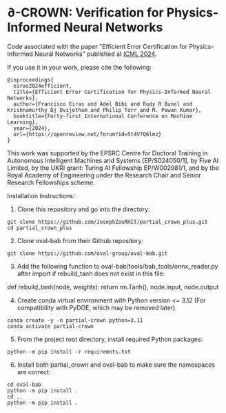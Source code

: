 # $\partial$-CROWN: Verification for Physics-Informed Neural Networks

Code associated with the paper "Efficient Error Certification for Physics-Informed Neural Networks" published at [ICML 2024](https://icml.cc/Conferences/2024).

If you use it in your work, please cite the following:
```
@inproceedings{
  eiras2024efficient,
  title={Efficient Error Certification for Physics-Informed Neural Networks},
  author={Francisco Eiras and Adel Bibi and Rudy R Bunel and Krishnamurthy Dj Dvijotham and Philip Torr and M. Pawan Kumar},
  booktitle={Forty-first International Conference on Machine Learning},
  year={2024},
  url={https://openreview.net/forum?id=5t4V7Q6lmz}
}
```

This work was supported by the EPSRC Centre for Doctoral Training in Autonomous Intelligent Machines and Systems [EP/S024050/1], by Five AI Limited, by the UKRI grant: Turing AI Fellowship EP/W002981/1, and by the Royal Academy of Engineering under the Research Chair and Senior Research Fellowships scheme.


Installation Instructions:
1. Clone this repository and go into the directory: 

```
git clone https://github.com/JosephZouRHIT/partial_crown_plus.git
cd partial_crown_plus                                                     
```

2. Clone oval-bab from their Github repository:

```
git clone https://github.com/oval-group/oval-bab.git 
```

3. Add the following function to oval-bab/tools/bab_tools/onnx_reader.py after import if rebuild_tanh does not exist in this file:

def rebuild_tanh(node, weights):
    return nn.Tanh(), node.input, node.output

4. Create conda virtual environment with Python version <= 3.12 (For compatibility with PyDOE, which may be removed later).

```
conda create -y -n partial-crown python=3.11
conda activate partial-crown
```

5. From the project root directory, install required Python packages: 

```
python -m pip install -r requiremnts.txt
```

6. Install both partial_crown and oval-bab to make sure the namespaces are correct:

```
cd oval-bab
python -m pip install .
cd ..
python -m pip install .
```
